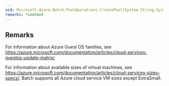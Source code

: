 ```yaml
---  
uid: Microsoft.Azure.Batch.PoolOperations.CreatePool(System.String,System.String,Microsoft.Azure.Batch.CloudServiceConfiguration,System.Nullable{System.Int32})  
remarks: *content  
---  
```

  
## Remarks  
 For information about Azure Guest OS families, see https://azure.microsoft.com/documentation/articles/cloud-services-guestos-update-matrix/  
  
 For information about available sizes of virtual machines, see https://azure.microsoft.com/documentation/articles/cloud-services-sizes-specs/.             Batch supports all Azure cloud service VM sizes except ExtraSmall.